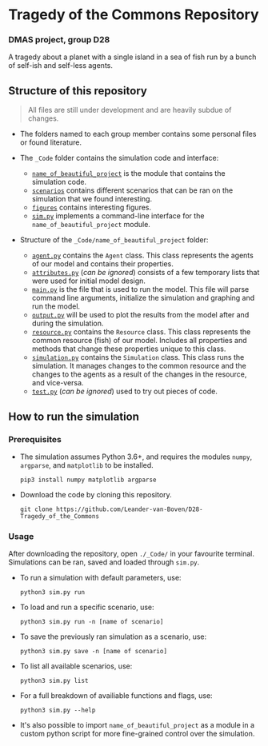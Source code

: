 # Tragedy of the Commons Repository
### DMAS project, group D28

A tragedy about a planet with a single island in a sea of fish run by a bunch of self-ish and self-less agents.

## Structure of this repository
> All files are still under development and are heavily subdue of changes.

* The folders named to each group member contains some personal files or found literature.

* The `_Code` folder contains the simulation code and interface:
  - [`name_of_beautiful_project`](https://github.com/Leander-van-Boven/D28-Tragedy_of_the_Commons/tree/master/_Code/name_of_beautiful_project) is the module that contains the simulation code. 
  - [`scenarios`](https://github.com/Leander-van-Boven/D28-Tragedy_of_the_Commons/tree/master/_Code/scenarios) contains different scenarios that can be ran on the simulation that we found interesting. 
  - [`figures`](https://github.com/Leander-van-Boven/D28-Tragedy_of_the_Commons/tree/master/_Code/figures) contains interesting figures.
  - [`sim.py`](https://github.com/Leander-van-Boven/D28-Tragedy_of_the_Commons/blob/master/_Code/sim.py) implements a command-line interface for the `name_of_beautiful_project` module.

* Structure of the `_Code/name_of_beautiful_project` folder:
  - [`agent.py`](https://github.com/Leander-van-Boven/D28-Tragedy_of_the_Commons/blob/master/_Code/name_of_beautiful_project/agent.py) contains the `Agent` class. This class represents the agents of our model and contains their properties. 
  - [`attributes.py`](https://github.com/Leander-van-Boven/D28-Tragedy_of_the_Commons/blob/master/_Code/name_of_beautiful_project/attributes.py) (_can be ignored_) consists of a few temporary lists that were used for initial model design. 
  - [`main.py`](https://github.com/Leander-van-Boven/D28-Tragedy_of_the_Commons/blob/master/_Code/name_of_beautiful_project/main.py) is the file that is used to run the model. This file will parse command line arguments, initialize the simulation and graphing and run the model.
  - [`output.py`](https://github.com/Leander-van-Boven/D28-Tragedy_of_the_Commons/blob/master/_Code/name_of_beautiful_project/output.py) will be used to plot the results from the model after and during the simulation.
  - [`resource.py`](https://github.com/Leander-van-Boven/D28-Tragedy_of_the_Commons/blob/master/_Code/name_of_beautiful_project/resource.py) contains the `Resource` class. This class represents the common resource (fish) of our model. Includes all properties and methods that change these properties unique to this class.
  - [`simulation.py`](https://github.com/Leander-van-Boven/D28-Tragedy_of_the_Commons/blob/master/_Code/name_of_beautiful_project/simulation.py) contains the `Simulation` class. This class runs the simulation. It manages changes to the common resource and the changes to the agents as a result of the changes in the resource, and vice-versa.
  - [`test.py`](https://github.com/Leander-van-Boven/D28-Tragedy_of_the_Commons/blob/master/_Code/name_of_beautiful_project/test.py) (_can be ignored_) used to try out pieces of code.



## How to run the simulation
### Prerequisites
* The simulation assumes Python 3.6+, and requires the modules `numpy`, `argparse`, and `matplotlib` to be installed.
  ```
  pip3 install numpy matplotlib argparse
  ``` 
* Download the code by cloning this repository.
  ```
  git clone https://github.com/Leander-van-Boven/D28-Tragedy_of_the_Commons
  ```
### Usage
After downloading the repository, open `./_Code/` in your favourite terminal. Simulations can be ran, saved and loaded through `sim.py`. 

* To run a simulation with default parameters, use: 
  ```
  python3 sim.py run
  ```

* To load and run a specific scenario, use:
  ```
  python3 sim.py run -n [name of scenario]
  ```

* To save the previously ran simulation as a scenario, use:
  ```
  python3 sim.py save -n [name of scenario]
  ```

* To list all available scenarios, use:
  ```
  python3 sim.py list
  ```

* For a full breakdown of availiable functions and flags, use:
  ```
  python3 sim.py --help
  ```

* It's also possible to import `name_of_beautiful_project` as a module in a custom python script for more fine-grained control over the simulation.